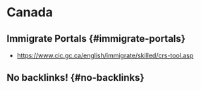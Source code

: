 # Canada


## Immigrate Portals {#immigrate-portals}

-   <https://www.cic.gc.ca/english/immigrate/skilled/crs-tool.asp>


## No backlinks! {#no-backlinks}
